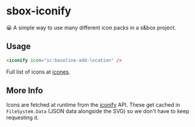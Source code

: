 # sbox-iconify

😀 A simple way to use many different icon packs in a s&box project.

## Usage

```html
<iconify icon="ic:baseline-add-location" />
```

Full list of icons at [icones](https://icones.js.org/).

## More Info

Icons are fetched at runtime from the [iconify](https://iconify.design/) API.
These get cached in `FileSystem.Data` (JSON data alongside the SVG) so we don't have to keep requesting it.

